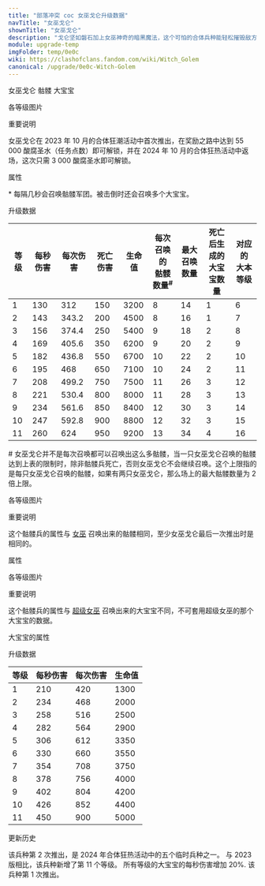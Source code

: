 ```yaml
---
title: "部落冲突 coc 女巫戈仑升级数据"
navTitle: "女巫戈仑"
shownTitle: "女巫戈仑"
description: "戈仑坚如磐石加上女巫神奇的暗黑魔法，这个可怕的合体兵种能轻松摧毁敌方防御！"
module: upgrade-temp
imgFolder: temp/0e0c
wiki: https://clashofclans.fandom.com/wiki/Witch_Golem
canonical: /upgrade/0e0c-Witch-Golem
---
```


<SwitchTabs contentClass="cp-unit-items" :stickyTabs="true" :pageTabs="true">
    <SwitchTab tabId="cp-unit-item-0" :activeTab="true">女巫戈仑</SwitchTab>
    <SwitchTab tabId="cp-unit-item-1">骷髅</SwitchTab>
    <SwitchTab tabId="cp-unit-item-2">大宝宝</SwitchTab>
</SwitchTabs>

<!-- ↓↓↓ 女巫戈仑 ↓↓↓ -->
<SwitchTabGroup id="cp-unit-item-0" class="cp-unit-items">
<UnitInfo :folder="$frontmatter.imgFolder" imgSrc="Witch_Golem_info.png" imgAlt="女巫戈仑"
    description="戈仑坚如磐石加上女巫神奇的暗黑魔法，这个可怕的合体兵种能轻松摧毁敌方防御！" />

<SmallTitle>各等级图片</SmallTitle>

<Panel>
    <UnitImgGroup :folder="$frontmatter.imgFolder">
        <UnitImg imgTitle="所有等级" imgSrc="Witch_Golem1.png" />
    </UnitImgGroup>
</Panel>

<SmallTitle>重要说明</SmallTitle>

女巫戈仑在 2023 年 10 月的合体狂潮活动中首次推出，在奖励之路中达到 55 000 酸腐圣水（任务点数）即可解锁，并在 2024 年 10 月的合体狂热活动中返场，这次只需 3 000 酸腐圣水即可解锁。

<SmallTitle>属性</SmallTitle>

<UnitProperties>
    <UnitProperty pKey="部队类型" pValue="地面近战单位" />
    <UnitProperty pKey="攻击偏好" pValue="防御建筑" />
    <UnitProperty pKey="伤害类型" pValue="范围伤害" />
    <UnitProperty pKey="伤害半径" pValue="0.3 格" />
    <UnitProperty pKey="攻击的目标" pValue="仅地面目标" />
    <UnitProperty pKey="占据人口" pValue="41" />
    <UnitProperty pKey="移动速度" pValue="1.5 格/秒" />
    <UnitProperty pKey="攻击速度" pValue="2.4 秒/次" />
    <UnitProperty pKey="攻击距离" pValue="1 格" />
    <UnitProperty pKey="所需训练营等级" pValue="1" />
    <UnitProperty pKey="所需大本等级" pValue="6" />    
    <UnitProperty pKey="特殊技能" pValue="骷髅灾难<sup>*</sup>" />
    <UnitProperty pKey="召唤骷髅的冷却时间" pValue="7 秒" />
    <UnitProperty pKey="训练时间" pValue="300" trainingSystem="2022" />
</UnitProperties>

\* 每隔几秒会召唤骷髅军团。被击倒时还会召唤多个大宝宝。

<SmallTitle>升级数据</SmallTitle>

<UnitTable>

| 等级 | 每秒伤害 | 每次伤害 | 死亡伤害 | 生命值 |每次召唤的<br>骷髅数量<sup>#</sup>|最大<br>召唤数量|死亡后生成的<br>大宝宝数量|对应的<br>大本等级|
| ---- |  ----   |  ----   |   ---   |  ----  |              ---               |      ---      |           ---          |      ----       |
|   1  |   130   |  312    |   150   |  3200  |                8               |       14      |            1           |        6        |
|   2  |   143   |  343.2  |   200   |  4500  |                8               |       16      |            1           |        7        |
|   3  |   156   |  374.4  |   250   |  5400  |                9               |       18      |            2           |        8        |
|   4  |   169   |  405.6  |   350   |  6200  |                9               |       20      |            2           |        9        |
|   5  |   182   |  436.8  |   550   |  6700  |               10               |       22      |            2           |       10        |
|   6  |   195   |  468    |   650   |  7100  |               10               |       24      |            2           |       11        |
|   7  |   208   |  499.2  |   750   |  7500  |               11               |       26      |            3           |       12        |
|   8  |   221   |  530.4  |   800   |  8000  |               11               |       28      |            3           |       13        |
|   9  |   234   |  561.6  |   850   |  8400  |               12               |       30      |            3           |       14        |
|  10  |   247   |  592.8  |   900   |  8800  |               12               |       32      |            3           |       15        |
|  11  |   260   |  624    |   950   |  9200  |               13               |       34      |            4           |       16        |
</UnitTable>

\# 女巫戈仑并不是每次召唤都可以召唤出这么多骷髅，当一只女巫戈仑召唤的骷髅达到上表的限制时，除非骷髅兵死亡，否则女巫戈仑不会继续召唤。这个上限指的是每只女巫戈仑召唤的骷髅，如果有两只女巫戈仑，那么场上的最大骷髅数量为 2 倍上限。
</SwitchTabGroup>

<!-- ↓↓↓ 骷髅 ↓↓↓ -->
<SwitchTabGroup id="cp-unit-item-1" class="cp-unit-items">
<UnitInfo :folder="$frontmatter.imgFolder" imgSrc="Skeleton_Witch_Golem_info.png" imgAlt="女巫戈仑召唤的骷髅"
    description="这个不死生物本身并不可怕，但它从不单独作战，因为女巫戈仑可以召唤无数骷髅兵来对付敌人！" />

<SmallTitle>各等级图片</SmallTitle>

<Panel>
    <UnitImgGroup :folder="$frontmatter.imgFolder">
        <UnitImg imgTitle="所有等级" imgSrc="Skeleton1.png" />
    </UnitImgGroup>
</Panel>

<SmallTitle>重要说明</SmallTitle>

这个骷髅兵的属性与 [女巫](/upgrade/0084-Witch) 召唤出来的骷髅相同，至少女巫戈仑最后一次推出时是相同的。

<SmallTitle>属性</SmallTitle>

<UnitProperties>
    <UnitProperty pKey="部队类型" pValue="地面近战单位" />
    <UnitProperty pKey="攻击偏好" pValue="无" />
    <UnitProperty pKey="伤害类型" pValue="单体伤害" />
    <UnitProperty pKey="攻击的目标" pValue="仅地面目标" />
    <UnitProperty pKey="移动速度" pValue="3 格/秒" />
    <UnitProperty pKey="攻击速度" pValue="1 秒/次" />
    <UnitProperty pKey="攻击距离" pValue="0.4 格" />
    <UnitProperty pKey="每秒伤害" pValue="25" />
    <UnitProperty pKey="每次伤害" pValue="25" />
    <UnitProperty pKey="生命值" pValue="30" />
</UnitProperties>
</SwitchTabGroup>

<!-- ↓↓↓ 大宝宝 ↓↓↓ -->
<SwitchTabGroup id="cp-unit-item-2" class="cp-unit-items">
<UnitInfo :folder="$frontmatter.imgFolder" imgSrc="Big_Boy_Witch_Golem.png" imgAlt="女巫戈仑召唤的大宝宝"
    description="每天一桶奶，养成大骷髅。大宝宝绝对是史上最大的骷髅兵，但别看他样子吓人，其实他还是个离不开妈妈的宝宝。" />

<SmallTitle>各等级图片</SmallTitle>

<Panel>
    <UnitImgGroup :folder="$frontmatter.imgFolder">
        <UnitImg imgTitle="所有等级" imgSrc="Big_Boy.png" />
    </UnitImgGroup>
</Panel>

<SmallTitle>重要说明</SmallTitle>

这个骷髅兵的属性与 [超级女巫](/upgrade/0605-Super-Witch) 召唤出来的大宝宝不同，不可套用超级女巫的那个大宝宝的数据。

<SmallTitle>大宝宝的属性</SmallTitle>

<UnitProperties>
    <UnitProperty pKey="部队类型" pValue="地面近战单位" />
    <UnitProperty pKey="攻击偏好" pValue="无" />
    <UnitProperty pKey="伤害类型" pValue="单体伤害" />
    <UnitProperty pKey="攻击的目标" pValue="地面和空中目标" />
    <UnitProperty pKey="移动速度" pValue="1.5 格/秒" />
    <UnitProperty pKey="攻击速度" pValue="2 秒/次" />
    <UnitProperty pKey="攻击距离" pValue="1 格" />
</UnitProperties>

<SmallTitle>升级数据</SmallTitle>

<UnitTable>

| 等级 | 每秒伤害 | 每次伤害 | 生命值 |
| ---- |  ----   |  ----   |  ----  |
|   1  |   210   |   420   |  1300  |
|   2  |   234   |   468   |  2000  |
|   3  |   258   |   516   |  2500  |
|   4  |   282   |   564   |  2900  |
|   5  |   306   |   612   |  3350  |
|   6  |   330   |   660   |  3550  |
|   7  |   354   |   708   |  3750  |
|   8  |   378   |   756   |  4000  |
|   9  |   402   |   804   |  4200  |
|  10  |   426   |   852   |  4400  |
|  11  |   450   |   900   |  5000  |
</UnitTable>
</SwitchTabGroup>

<SmallTitle>更新历史</SmallTitle>

<Timeline>
    <TimelineItem date="2024/10/11">
        <TimelineRow>该兵种第 2 次推出，是 2024 年合体狂热活动中的五个临时兵种之一。</TimelineRow>
        <TimelineRow>与 2023 版相比，该兵种新增了第 11 个等级。</TimelineRow>
    </TimelineItem>
    <TimelineItem date="2023/10/20">
        <TimelineRow>所有等级的大宝宝的每秒伤害增加 20%.</TimelineRow>
    </TimelineItem>
    <TimelineItem date="2023/10/13">
        <TimelineRow>该兵种第 1 次推出。</TimelineRow>
    </TimelineItem>
    <TimelineItem :historyBottom="true" />
</Timeline>